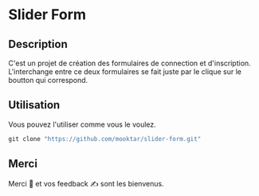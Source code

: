 # Slider Form



## Description
C'est un projet de création des formulaires de connection et d'inscription.
L'interchange entre ce deux formulaires se fait juste par le clique sur le boutton qui correspond.



## Utilisation
Vous pouvez l'utiliser comme vous le voulez.
```powershell
git clone "https://github.com/mooktar/slider-form.git"
```



## Merci
Merci 🙏 et vos feedback ✍ sont les bienvenus.